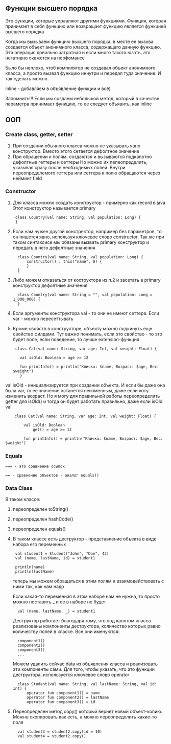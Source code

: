 ## Функции высшего порядка
Это функции, которые управляют другими функциями. Функция, которая принимает в себя функцию 
или возвращает функцию является функцией высшего порядка

Когда мы вызываем функцию высшего порядка, в месте ее вызова создается объект анонимного
класса, содержащего данную функцию. Эта операция довольно затратная и если много такого юзать, 
это негативно скажется на перфомансе

Было бы неплохо, чтоб компилятор не создавал объект анонимного класса, а просто вызвал 
функцию иннутри и передал туда значение. И так сделать можно.

inline - добавляем в объявление функции и всё)

Запомнить!!! Если мы создаем небольшой метод, который в качестве параметра принимает функцию, 
то ее следует объявить, как inline

## ООП
### Create class, getter, setter

1. При создании обычного класса можно не указывать явно конструктор. Вместо этого сетается дефолтное значение
2. При обращении к полям, создаются и вызываются подкапотно дефолтные геттеры и сеттеры
    Но можно их пепеопределить, указывая сразу после необходимых полей. Внутри переопределемого геттера 
    или сеттера к полю обращаются через нейминг field

### Constructor
1. Для класса можно создать конструктор - примерно как record в java
    Этот конструктор называется primary

        class Country(val name: String, val population: Long) {
        }

2. Если нам нужен другой констректор, например без параметров, то он пишется явно, используя 
    ключевое слово constructor. Так же при таком синтаксисе мы обязаны вызвать primary 
    конструктор и передать в него дефолтные значения

         class Country(val name: String, val population: Long) {
             constructor() : this("name", 0) {
             }
         }
3. Либо можем отказаться от коструктора из п.2 и засетать в primary конструктор 
   дефолтные значения

         class Country(val name: String = "", val population: Long = 1_000_000) {
         }
4. Если аргументы конструктора val - то они не имеют сеттера. Если var - можно пересеттывать
5. Кроме свойств в конструкторе, объекту можно подкинуть еще свойство филдами. Тут важно понимать, 
    если это свойство - то это будет поле, если поведение, то лучше extension-функция

        class Cat(val name: String, var age: Int, val weight: Float) {

          val isOld: Boolean = age >= 12

          fun printInfo() = println("Кличка: $name, Возраст: $age, Вес: $weight")
          }

val isOld - инициализируется при создании объекта. И если бы даже она была var, то ее значение 
останется неизменным, даже если коту изменить возраст. Но я могу для правильной работы переопределить 
getter для isOld() и тогда он будет работать правильно, даже если isOld val

        class Cat(val name: String, var age: Int, val weight: Float) {

            val isOld: Boolean
                get() = age >= 12

            fun printInfo() = println("Кличка: $name, Возраст: $age, Вес: $weight")

### Equals
    === - это сравнение ссылок

    == - сравнение объектов - аналог equals()

### Data Class

В таком классе:
1. переопределен toString()
2. переопределен hashCode()
3. переопределен equals()
4. В таком классе есть деструктор - представление объекта в виде набора его переменных

        val student1 = Student("John", "Doe", 42)
        val (name, lastName, id) = student1

        println(name)
        println(lastName)

    теперь мы можем обращаться в этим полям и взаимодействовать с ними так, как нам надо

    Если какая-то переменная в этом наборе нам не нужна, то просто можно поставить _ и ее 
    в наборе не будет

         val (name, lastName, _) = student1

    Деструктор работает благодаря тому, что под капотом класса реализованы компоненты деструктора,
    количество которых равно количеству полей в классе. Все они именуются:
        
         component1()
         component2()
         component3()
         ...

    Можем удалить сейчас data из объявления класса и реализовать эти компоненты сами.
    Для того, чтобы указать, что это функции деструктора, используется ключевое слово operator

         class Student(val name: String, val lastName: String, val id: Int) {
             operator fun component1() = name
             operator fun component2() = lastName
             operator fun component3() = id
        
5. Переопределен метод copy() который вернет новый объект-копию. Можно скопировать как есть,
    а можно переопределить какие-то поля

         val student3 = student2.copy(id = 10)
         val student4 = student2.copy()
